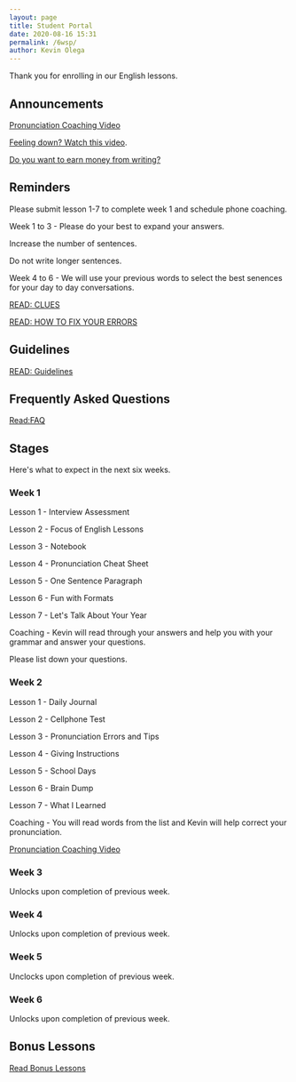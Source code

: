 ```yaml
--- 
layout: page
title: Student Portal
date: 2020-08-16 15:31
permalink: /6wsp/ 
author: Kevin Olega 
--- 
```

Thank you for enrolling in our English lessons.

## Announcements

[Pronunciation Coaching Video](https://callcentertrainingtips.com/pros2)

[Feeling down? Watch this video](https://callcentertrainingtips.com/7emails).

[Do you want to earn money from writing?](https://callcentertrainingtips.com/wni)

## Reminders

Please submit lesson 1-7 to complete week 1 and schedule phone coaching.

Week 1 to 3 - Please do your best to expand your answers.

Increase the number of sentences.

Do not write longer sentences.

Week 4 to 6 - We will use your previous words to select the best senences for your day to day conversations.

[READ: CLUES](https://callcentertrainingtips.com/6wclues/)

[READ: HOW TO FIX YOUR ERRORS](https://callcentertrainingtips.com/fixthis/)

## Guidelines

[READ: Guidelines](https://callcentertrainingtips.com/6wlguide/)

## Frequently Asked Questions

[Read:FAQ](https://callcentertrainingtips.com//faq6students/)

## Stages

Here's what to expect in the next six weeks.

### Week 1

Lesson 1 - Interview Assessment

Lesson 2 - Focus of English Lessons

Lesson 3 - Notebook

Lesson 4 - Pronunciation Cheat Sheet

Lesson 5 - One Sentence Paragraph

Lesson 6 - Fun with Formats

Lesson 7 - Let's Talk About Your Year

Coaching - Kevin will read through your answers and help you with your grammar and answer your questions. 

Please list down your questions.

### Week 2

Lesson 1 - Daily Journal

Lesson 2 - Cellphone Test

Lesson 3 - Pronunciation Errors and Tips

Lesson 4 - Giving Instructions

Lesson 5 - School Days

Lesson 6 - Brain Dump

Lesson 7 - What I Learned

Coaching - You will read words from the list and Kevin will help correct your pronunciation.

[Pronunciation Coaching Video](https://callcentertrainingtips.com/pros2)

### Week 3

Unlocks upon completion of previous week.

### Week 4

Unlocks upon completion of previous week.

### Week 5

Unclocks upon completion of previous week.

### Week 6

Unlocks upon completion of previous week.

## Bonus Lessons

[Read Bonus Lessons](https://callcentertrainingtips.com/6wbonusl/)